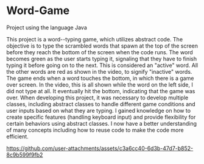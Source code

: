 # Word-Game
Project using the language Java

This project is a word--typing game, which utilizes abstract code. The objective is to type the scrambled words that spawn at the top of the screen before they reach the bottom of the screen when the code runs. The word becomes green as the user starts typing it, signaling that they have to finish typing it before going on to the next. This is considered an "active" word. All the other words are red as shown in the video, to signify "inactive" words. The game ends when a word touches the bottom, in which there is a game over screen. In the video, this is all shown while the word on the left side, I did not type at all. It eventually hit the bottom, indicating that the game was over. When developing this project, it was necessary to develop multiple classes, including abstract classes to handle different game conditions and user inputs based on what they are typing. I gained knowledge on how to create specific features (handling keyboard input) and provide flexibility for certain behaviors using abstract classes. I now have a better understanding of many concepts including how to reuse code to make the code more efficient. 


https://github.com/user-attachments/assets/c3a6cc40-6d3b-47d7-b852-8c9b599f9fb2

